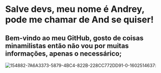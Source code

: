 # Salve devs, meu nome é Andrey, pode me chamar de And se quiser!
## Bem-vindo ao meu GitHub, gosto de coisas minamilistas então não vou por muitas informações, apenas o necessárico;
![154882-7A6A3373-5879-4BC4-822B-228CC772DD91-0-1602514637](https://github.com/andreyyyon/andrey-rebelatto/assets/110207302/11221da2-0f49-4e40-aa4f-fccd39d4f65b):
